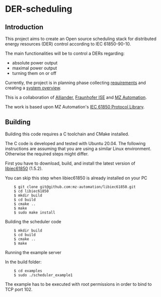 # DER-scheduling

## Introduction

This project aims to create an Open source scheduling stack for distributed energy resources (DER) control according to IEC 61850-90-10.

The main functionalities will be to control a DERs regarding:
- absolute power output
- maximal power output
- turning them on or off

Currently, the project is in planning phase collecting [requirements](https://github.com/alliander-opensource/der-scheduling/blob/main/REQUIREMENTS.md) and creating a [system overview](https://raw.githubusercontent.com/alliander-opensource/der-scheduling/main/images/system-overview.drawio.png).


This is a collaboration of [Alliander](alliander.com), [Fraunhofer ISE](https://www.ise.fraunhofer.de/) and [MZ Automation](https://www.mz-automation.de). 

The work is based upon MZ Automation's [IEC 61850 Protocol Library](https://www.mz-automation.de/communication-protocols/iec-61850-protocol-library/).

## Building

Building this code requires a C toolchain and CMake installed.

The C code is developed and tested with Ubuntu 20.04. The following instructions are assuming that you are using a similar Linux environment. Otherwise the required steps might differ.

First you have to download, build, and install the latest version of [libiec61850](https://github.com/mz-automation/libiec61850) (1.5.2).

You can skip this step when libiec61850 is already installed on your PC

        $ git clone git@github.com:mz-automation/libiec61850.git
        $ cd libiec61850
        $ mkdir build
        $ cd build
        $ cmake ..
        $ make
        $ sudo make install

Building the scheduler code

        $ mkdir build
        $ cd build
        $ cmake ..
        $ make

Running the example server

In the build folder:

        $ cd examples
        $ sudo ./scheduler_example1

The example has to be executed with root permissions in order to bind to TCP port 102.





